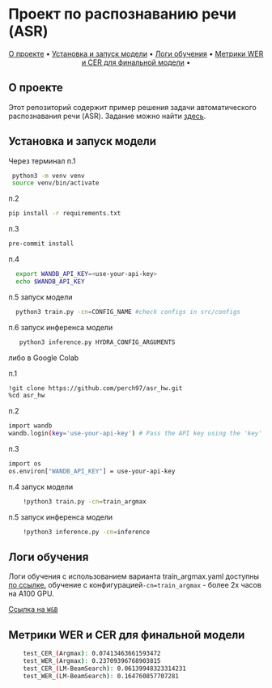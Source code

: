 # Проект по распознаванию речи (ASR)

<p align="center">
  <a href="#о-проекте">О проекте</a> •
  <a href="#Установка и запуск модели"">Установка и запуск модели</a> •
  <a href="#Логи обучения">Логи обучения</a> •
  <a href="#метрики-wer-и-cer-для-финальной-модели">Метрики WER и CER для финальной модели</a> •
</p>


## О проекте

Этот репозиторий содержит пример решения задачи автоматического распознавания речи (ASR). 
Задание можно найти [здесь](https://github.com/NickKar30/SpeechAI/tree/main/hw2). 

## Установка и запуск модели

Через терминал
п.1
  ```bash
   python3 -m venv venv
   source venv/bin/activate
   ```

п.2 
   ```bash
   pip install -r requirements.txt
   ```
п.3 
   ```bash
   pre-commit install
   ```
п.4
```bash
  export WANDB_API_KEY=<use-your-api-key>
  echo $WANDB_API_KEY
```
п.5 запуск модели
```bash
  python3 train.py -cn=CONFIG_NAME #check configs in src/configs
```
п.6 запуск инференса модели
```bash
   python3 inference.py HYDRA_CONFIG_ARGUMENTS
```
либо в Google Colab

п.1
  ```bash
  !git clone https://github.com/perch97/asr_hw.git
  %cd asr_hw
  ```

п.2  
  ```bash
  import wandb
  wandb.login(key='use-your-api-key') # Pass the API key using the 'key' keyword argument
  ```
п.3
  ```bash
  import os
  os.environ["WANDB_API_KEY"] = use-your-api-key
  ```
п.4 запуск модели
```bash
    !python3 train.py -cn=train_argmax
```

п.5 запуск инференса модели
```bash
    !python3 inference.py -cn=inference
```
## Логи обучения


Логи обучения с использованием варианта train_argmax.yaml доступны [по ссылке.](https://wandb.ai/vadim-smir97-simon-fraser-university/ASR_HW/runs/9cwgliuq/logs)
обучение с конфигурацией`-cn=train_argmax` - более 2х часов на A100 GPU.

[Ссылка на `W&B`](https://wandb.ai/vadim-smir97-simon-fraser-university/ASR_HW?nw=nwuservadimsmir97)



## Метрики WER и CER для финальной модели
```bash
    test_CER_(Argmax): 0.07413463661593472
    test_WER_(Argmax): 0.23709396768903815
    test_CER_(LM-BeamSearch): 0.06139948323314231
    test_WER_(LM-BeamSearch): 0.164760857707281
```


